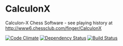 CalculonX
=========

Calculon-X Chess Software - see playing history at http://www6.chessclub.com/finger/CalculonX

[![Code Climate](https://codeclimate.com/github/BarrySW19/CalculonX.png)](https://codeclimate.com/github/BarrySW19/CalculonX)
[![Dependency Status](https://gemnasium.com/BarrySW19/CalculonX.png)](https://gemnasium.com/hpi-swt2/hpi-hiwi-portal)
[![Build Status](https://travis-ci.org/BarrySW19/CalculonX.png?branch=master)](https://travis-ci.org/BarrySW19/CalculonX)
